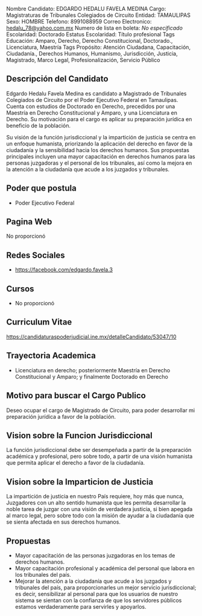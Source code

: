 Nombre Candidato: EDGARDO HEDALU FAVELA MEDINA
Cargo: Magistraturas de Tribunales Colegiados de Circuito
Entidad: TAMAULIPAS
Sexo: HOMBRE
Telefono: 8991088959
Correo Electronico: hedalu_78@yahoo.com.mx
Numero de lista en boleta: *No especificado*
Escolaridad: Doctorado
Estatus Escolaridad: Título profesional
Tags Educación: Amparo, Derecho, Derecho Constitucional, Doctorado., Licenciatura, Maestría
Tags Propósito: Atención Ciudadana, Capacitación, Ciudadanía., Derechos Humanos, Humanismo, Jurisdicción, Justicia, Magistrado, Marco Legal, Profesionalización, Servicio Público


## Descripción del Candidato 

Edgardo Hedalu Favela Medina es candidato a Magistrado de Tribunales Colegiados de Circuito por el Poder Ejecutivo Federal en Tamaulipas. Cuenta con estudios de Doctorado en Derecho, precedidos por una Maestría en Derecho Constitucional y Amparo, y una Licenciatura en Derecho. Su motivación para el cargo es aplicar su preparación jurídica en beneficio de la población.

Su visión de la función jurisdiccional y la impartición de justicia se centra en un enfoque humanista, priorizando la aplicación del derecho en favor de la ciudadanía y la sensibilidad hacia los derechos humanos. Sus propuestas principales incluyen una mayor capacitación en derechos humanos para las personas juzgadoras y el personal de los tribunales, así como la mejora en la atención a la ciudadanía que acude a los juzgados y tribunales.


## Poder que postula

- Poder Ejecutivo Federal


## Pagina Web

No proporcionó


## Redes Sociales

- https://facebook.com/edgardo.favela.3


## Cursos

- No proporcionó


## Curriculum Vitae

https://candidaturaspoderjudicial.ine.mx/detalleCandidato/53047/10


## Trayectoria Academica

- Licenciatura en derecho; posteriormente Maestría en Derecho Constitucional y Amparo; y finalmente Doctorado en Derecho


## Motivo para buscar el Cargo Publico

Deseo ocupar el cargo de Magistrado de Circuito, para poder desarrollar mi preparación jurídica a favor de la población.


## Vision sobre la Funcion Jurisdiccional

La función jurisdiccional debe ser desempeñada a partir de la preparación académica y profesional, pero sobre todo, a partir de una visión humanista que permita aplicar el derecho a favor de la ciudadanía.


## Vision sobre la Imparticion de Justicia

La impartición de justicia en nuestro País requiere, hoy más que nunca, Juzgadores con un alto sentido humanista que les permita desarrollar la noble tarea de juzgar con una visión de verdadera justicia, si bien apegada al marco legal, pero sobre todo con la misión de ayudar a la ciudadanía que se sienta afectada en sus derechos humanos.


## Propuestas

- Mayor capacitación de las personas juzgadoras en los temas de derechos humanos.
- Mayor capacitación profesional y académica del personal que labora en los tribunales del país.
- Mejorar la atención a la ciudadanía que acude a los juzgados y tribunales del país, para proporcionarles un mejor servicio jurisdiccional; es decir, sensibilizar al personal para que los usuarios de nuestro sistema se sientan con la confianza de que los servidores públicos estamos verdaderamente para servirles y apoyarlos.

